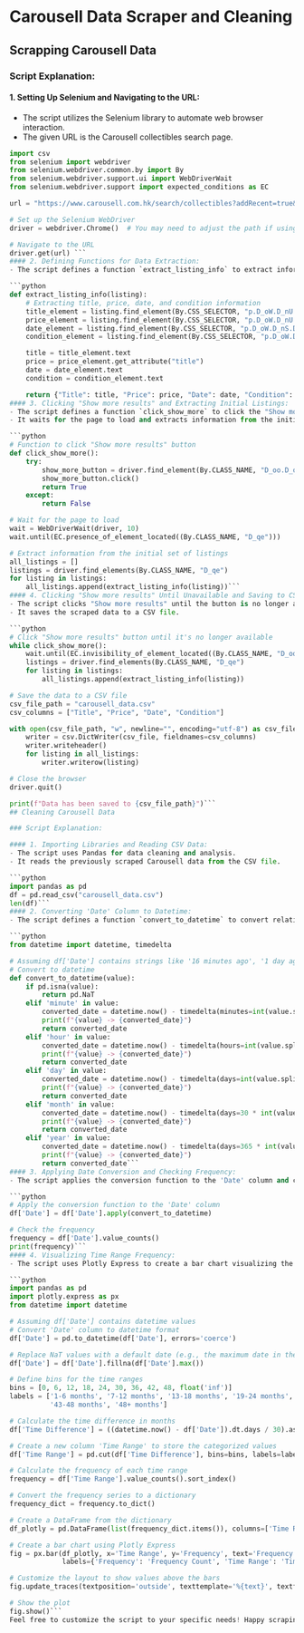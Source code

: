 # Carousell Data Scraper and Cleaning

## Scrapping Carousell Data

### Script Explanation:

#### 1. Setting Up Selenium and Navigating to the URL:
   - The script utilizes the Selenium library to automate web browser interaction.
   - The given URL is the Carousell collectibles search page.

   ```python
   import csv
   from selenium import webdriver
   from selenium.webdriver.common.by import By
   from selenium.webdriver.support.ui import WebDriverWait
   from selenium.webdriver.support import expected_conditions as EC

   url = "https://www.carousell.com.hk/search/collectibles?addRecent=true&canChangeKeyword=true&includeSuggestions=true&searchId=Zuq97c&t-search_query_source=direct_search"

   # Set up the Selenium WebDriver
   driver = webdriver.Chrome()  # You may need to adjust the path if using a different WebDriver

   # Navigate to the URL
   driver.get(url) ```
#### 2. Defining Functions for Data Extraction:
   - The script defines a function `extract_listing_info` to extract information (title, price, date, and condition) from each listing on the page.

   ```python
   def extract_listing_info(listing):
       # Extracting title, price, date, and condition information
       title_element = listing.find_element(By.CSS_SELECTOR, "p.D_oW.D_nU.D_oX.D_pb.D_pf.D_pi.D_pk.D_pg.D_po")
       price_element = listing.find_element(By.CSS_SELECTOR, "p.D_oW.D_nU.D_oX.D_pb.D_pe.D_pi.D_pl.D_pn")
       date_element = listing.find_element(By.CSS_SELECTOR, "p.D_oW.D_nS.D_oX.D_pb.D_pe.D_pi.D_pk.D_qw.D_pp")
       condition_element = listing.find_element(By.CSS_SELECTOR, "p.D_oW.D_nS.D_oX.D_pb.D_pe.D_pi.D_pk.D_po")

       title = title_element.text
       price = price_element.get_attribute("title")
       date = date_element.text
       condition = condition_element.text

       return {"Title": title, "Price": price, "Date": date, "Condition": condition}```
#### 3. Clicking "Show more results" and Extracting Initial Listings:
   - The script defines a function `click_show_more` to click the "Show more results" button.
   - It waits for the page to load and extracts information from the initial set of listings.

   ```python
   # Function to click "Show more results" button
   def click_show_more():
       try:
           show_more_button = driver.find_element(By.CLASS_NAME, "D_oo.D_oJ.D_oA.D_ow.D_oN.D_IL")
           show_more_button.click()
           return True
       except:
           return False

   # Wait for the page to load
   wait = WebDriverWait(driver, 10)
   wait.until(EC.presence_of_element_located((By.CLASS_NAME, "D_qe")))

   # Extract information from the initial set of listings
   all_listings = []
   listings = driver.find_elements(By.CLASS_NAME, "D_qe")
   for listing in listings:
       all_listings.append(extract_listing_info(listing))```
#### 4. Clicking "Show more results" Until Unavailable and Saving to CSV:
   - The script clicks "Show more results" until the button is no longer available.
   - It saves the scraped data to a CSV file.

   ```python
   # Click "Show more results" button until it's no longer available
   while click_show_more():
       wait.until(EC.invisibility_of_element_located((By.CLASS_NAME, "D_oo.D_oJ.D_oA.D_ow.D_oN.D_IL")))
       listings = driver.find_elements(By.CLASS_NAME, "D_qe")
       for listing in listings:
           all_listings.append(extract_listing_info(listing))

   # Save the data to a CSV file
   csv_file_path = "carousell_data.csv"
   csv_columns = ["Title", "Price", "Date", "Condition"]

   with open(csv_file_path, "w", newline="", encoding="utf-8") as csv_file:
       writer = csv.DictWriter(csv_file, fieldnames=csv_columns)
       writer.writeheader()
       for listing in all_listings:
           writer.writerow(listing)

   # Close the browser
   driver.quit()

   print(f"Data has been saved to {csv_file_path}")```
## Cleaning Carousell Data

### Script Explanation:

#### 1. Importing Libraries and Reading CSV Data:
   - The script uses Pandas for data cleaning and analysis.
   - It reads the previously scraped Carousell data from the CSV file.

   ```python
   import pandas as pd
   df = pd.read_csv("carousell_data.csv")
   len(df)```
#### 2. Converting 'Date' Column to Datetime:
   - The script defines a function `convert_to_datetime` to convert relative date values (e.g., '16 minutes ago', '1 day ago') to datetime objects.

   ```python
   from datetime import datetime, timedelta

   # Assuming df['Date'] contains strings like '16 minutes ago', '1 day ago', etc.
   # Convert to datetime
   def convert_to_datetime(value):
       if pd.isna(value):
           return pd.NaT
       elif 'minute' in value:
           converted_date = datetime.now() - timedelta(minutes=int(value.split()[0]))
           print(f"{value} -> {converted_date}")
           return converted_date
       elif 'hour' in value:
           converted_date = datetime.now() - timedelta(hours=int(value.split()[0]))
           print(f"{value} -> {converted_date}")
           return converted_date
       elif 'day' in value:
           converted_date = datetime.now() - timedelta(days=int(value.split()[0]))
           print(f"{value} -> {converted_date}")
           return converted_date
       elif 'month' in value:
           converted_date = datetime.now() - timedelta(days=30 * int(value.split()[0]))
           print(f"{value} -> {converted_date}")
           return converted_date
       elif 'year' in value:
           converted_date = datetime.now() - timedelta(days=365 * int(value.split()[0]))
           print(f"{value} -> {converted_date}")
           return converted_date```
#### 3. Applying Date Conversion and Checking Frequency:
   - The script applies the conversion function to the 'Date' column and checks the frequency of each date.

   ```python
   # Apply the conversion function to the 'Date' column
   df['Date'] = df['Date'].apply(convert_to_datetime)

   # Check the frequency
   frequency = df['Date'].value_counts()
   print(frequency)```
#### 4. Visualizing Time Range Frequency:
   - The script uses Plotly Express to create a bar chart visualizing the frequency of time ranges.

   ```python
   import pandas as pd
   import plotly.express as px
   from datetime import datetime

   # Assuming df['Date'] contains datetime values
   # Convert 'Date' column to datetime format
   df['Date'] = pd.to_datetime(df['Date'], errors='coerce')

   # Replace NaT values with a default date (e.g., the maximum date in the DataFrame)
   df['Date'] = df['Date'].fillna(df['Date'].max())

   # Define bins for the time ranges
   bins = [0, 6, 12, 18, 24, 30, 36, 42, 48, float('inf')]
   labels = ['1-6 months', '7-12 months', '13-18 months', '19-24 months', '25-30 months', '31-36 months', '37-42 months',
             '43-48 months', '48+ months']

   # Calculate the time difference in months
   df['Time Difference'] = ((datetime.now() - df['Date']).dt.days / 30).astype(int)

   # Create a new column 'Time Range' to store the categorized values
   df['Time Range'] = pd.cut(df['Time Difference'], bins=bins, labels=labels, right=False)

   # Calculate the frequency of each time range
   frequency = df['Time Range'].value_counts().sort_index()

   # Convert the frequency series to a dictionary
   frequency_dict = frequency.to_dict()

   # Create a DataFrame from the dictionary
   df_plotly = pd.DataFrame(list(frequency_dict.items()), columns=['Time Range', 'Frequency'])

   # Create a bar chart using Plotly Express
   fig = px.bar(df_plotly, x='Time Range', y='Frequency', text='Frequency', title='Time Range Frequency',
                labels={'Frequency': 'Frequency Count', 'Time Range': 'Time Range'})

   # Customize the layout to show values above the bars
   fig.update_traces(textposition='outside', texttemplate='%{text}', textfont_size=12)

   # Show the plot
   fig.show()```
Feel free to customize the script to your specific needs! Happy scraping!
